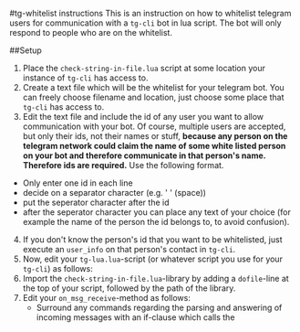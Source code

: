 #tg-whitelist instructions
This is an instruction on how to whitelist telegram users for communication with a `tg-cli` bot in lua script. The bot will only respond to people who are on the whitelist.

##Setup
1. Place the `check-string-in-file.lua` script at some location your instance of `tg-cli` has access to.
2. Create a text file which will be the whitelist for your telegram bot. You can freely choose filename and location, just choose some place that `tg-cli` has access to.
3. Edit the text file and include the id of any user you want to allow communication with your bot. Of course, multiple users are accepted, but only their ids, not their names or stuff, **because any person on the telegram network could claim the name of some white listed person on your bot and therefore communicate in that person's name. Therefore ids are required.** Use the following format.
  - Only enter one id in each line
  - decide on a separator character (e.g. ' ' (space))
  - put the seperator character after the id
  - after the seperator character you can place any text of your choice (for example the name of the person the id belongs to, to avoid confusion).
4. If you don't know the person's id that you want to be whitelisted, just execute an `user_info` on that person's contact in `tg-cli`.
5. Now, edit your `tg-lua.lua`-script (or whatever script you use for your `tg-cli`) as follows:
  1. Import the `check-string-in-file.lua`-library by adding a `dofile`-line at the top of your script, followed by the path of the library.
  2. Edit your `on_msg_receive`-method as follows:
     - Surround any commands regarding the parsing and answering of incoming messages with an if-clause which calls the 
